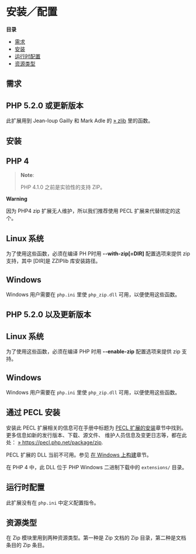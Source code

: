 安装／配置
==========

**目录**

-   [需求](/zip/setup.html#需求)
-   [安装](/zip/setup.html#安装)
-   [运行时配置](/zip/setup.html#运行时配置)
-   [资源类型](/zip/setup.html#资源类型)

需求
----

PHP 5.2.0 或更新版本
--------------------

此扩展用到 Jean-loup Gailly 和 Mark Adle 的
<a href="http://www.zlib.net/" class="link external">» zlib</a>
里的函数。

安装
----

PHP 4
-----

> **Note**:
>
> PHP 4.1.0 之前是实验性的支持 ZIP。

**Warning**

因为 PHP4 zip 扩展无人维护，所以我们推荐使用 PECL 扩展来代替绑定的这个。

Linux 系统
----------

为了使用这些函数，必须在编译 PH P时用 **--with-zip\[=DIR\]**
配置选项来提供 zip 支持，其中 \[DIR\]是 ZZIPlib 库安装路径。

Windows
-------

Windows 用户需要在 `php.ini` 里使 `php_zip.dll` 可用，以便使用这些函数。

PHP 5.2.0 以及更新版本
----------------------

Linux 系统
----------

为了使用这些函数，必须在编译 PHP 时用 **--enable-zip** 配置选项来提供
zip 支持。

Windows
-------

Windows 用户需要在 `php.ini` 里使 `php_zip.dll` 可用，以便使用这些函数。

通过 PECL 安装
--------------

安装此 PECL 扩展相关的信息可在手册中标题为
<a href="/install/pecl.html" class="link">PECL 扩展的安装</a>章节中找到。更多信息如新的发行版本、下载、源文件、
维护人员信息及变更日志等，都在此处：
<a href="https://pecl.php.net/package/zip" class="link external">» https://pecl.php.net/package/zip</a>.

PECL 扩展的 DLL 当前不可用。参见
<a href="/install/windows/legacy/index.html#install.windows.building" class="link">在 Windows 上构建</a>章节。

在 PHP 4 中，此 DLL 位于 PHP Windows 二进制下载中的 `extensions/` 目录。

运行时配置
----------

此扩展没有在 `php.ini` 中定义配置指令。

资源类型
--------

在 Zip 模块里用到两种资源类型。第一种是 Zip 文档的 Zip
目录，第二种是文档条目的 Zip 条目。
